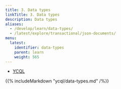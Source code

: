 ```yaml
---
title: 3. Data types
linkTitle: 3. Data types
description: Data types
aliases:
  - /develop/learn/data-types/
  - /latest/explore/transactional/json-documents/
menu:
  latest:
    identifier: data-types
    parent: learn
    weight: 565
---
```


<ul class="nav nav-tabs nav-tabs-yb">
  <li>
    <a href="#cassandra" class="nav-link active" id="cassandra-tab" data-toggle="tab" role="tab" aria-controls="cassandra" aria-selected="true">
      <i class="icon-cassandra" aria-hidden="true"></i>
      YCQL
    </a>
  </li>
</ul>

<div class="tab-content">
  <div id="cassandra" class="tab-pane fade show active" role="tabpanel" aria-labelledby="cassandra-tab">
    {{% includeMarkdown "ycql/data-types.md" /%}}
  </div>
</div>
